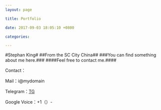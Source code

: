 ```yaml
---
layout: page

title: Portfolio

date: 2017-09-03 18:05:10 +0800

categories: 

---
```

#Stephan King#
##From the SC City China##
###You can find something about me here.###
####Feel free to contact me.####

Contact：

Mail：i@mydomain

Telegram：[TG](https://t.me/u325511679/)

Google Voice：+1（）-

